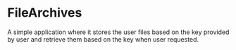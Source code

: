# FileArchives
A simple application where it stores the user files based on the key provided by user and retrieve them based on the key when user requested. 
